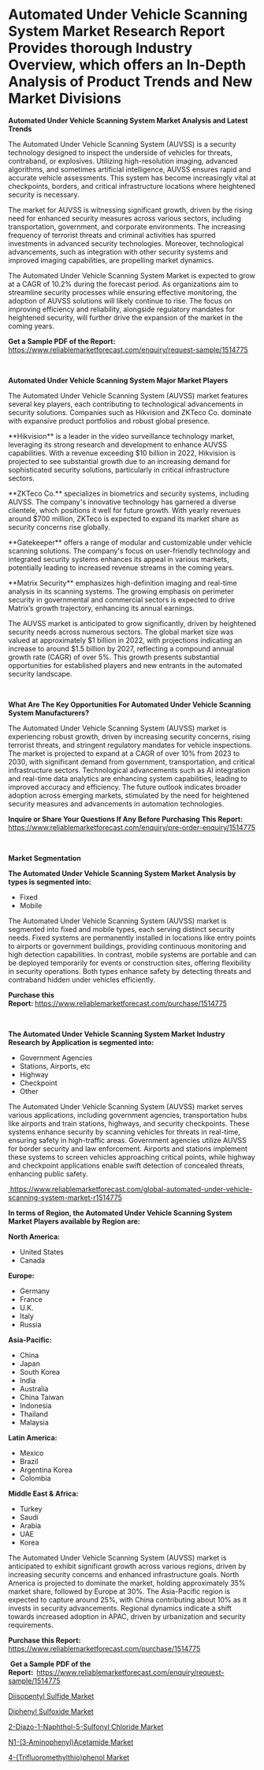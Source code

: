 <p><h1>Automated Under Vehicle Scanning System Market Research Report Provides thorough Industry Overview, which offers an In-Depth Analysis of Product Trends and New Market Divisions</h1></p><p><strong>Automated Under Vehicle Scanning System Market Analysis and Latest Trends</strong></p>
<p><p>The Automated Under Vehicle Scanning System (AUVSS) is a security technology designed to inspect the underside of vehicles for threats, contraband, or explosives. Utilizing high-resolution imaging, advanced algorithms, and sometimes artificial intelligence, AUVSS ensures rapid and accurate vehicle assessments. This system has become increasingly vital at checkpoints, borders, and critical infrastructure locations where heightened security is necessary.</p><p>The market for AUVSS is witnessing significant growth, driven by the rising need for enhanced security measures across various sectors, including transportation, government, and corporate environments. The increasing frequency of terrorist threats and criminal activities has spurred investments in advanced security technologies. Moreover, technological advancements, such as integration with other security systems and improved imaging capabilities, are propelling market dynamics.</p><p>The Automated Under Vehicle Scanning System Market is expected to grow at a CAGR of 10.2% during the forecast period. As organizations aim to streamline security processes while ensuring effective monitoring, the adoption of AUVSS solutions will likely continue to rise. The focus on improving efficiency and reliability, alongside regulatory mandates for heightened security, will further drive the expansion of the market in the coming years.</p></p>
<p><strong>Get a Sample PDF of the Report:&nbsp;</strong> <a href="https://www.reliablemarketforecast.com/enquiry/request-sample/1514775?utm_campaign=1897&utm_medium=2&utm_source=Github&utm_content=ia&utm_term=29032025&utm_id=automated-under-vehicle-scanning-system">https://www.reliablemarketforecast.com/enquiry/request-sample/1514775</a></p>
<p>&nbsp;</p>
<p><strong>Automated Under Vehicle Scanning System Major Market Players</strong></p>
<p><p>The Automated Under Vehicle Scanning System (AUVSS) market features several key players, each contributing to technological advancements in security solutions. Companies such as Hikvision and ZKTeco Co. dominate with expansive product portfolios and robust global presence.</p><p>**Hikvision** is a leader in the video surveillance technology market, leveraging its strong research and development to enhance AUVSS capabilities. With a revenue exceeding $10 billion in 2022, Hikvision is projected to see substantial growth due to an increasing demand for sophisticated security solutions, particularly in critical infrastructure sectors.</p><p>**ZKTeco Co.** specializes in biometrics and security systems, including AUVSS. The company's innovative technology has garnered a diverse clientele, which positions it well for future growth. With yearly revenues around $700 million, ZKTeco is expected to expand its market share as security concerns rise globally.</p><p>**Gatekeeper** offers a range of modular and customizable under vehicle scanning solutions. The company's focus on user-friendly technology and integrated security systems enhances its appeal in various markets, potentially leading to increased revenue streams in the coming years.</p><p>**Matrix Security** emphasizes high-definition imaging and real-time analysis in its scanning systems. The growing emphasis on perimeter security in governmental and commercial sectors is expected to drive Matrix’s growth trajectory, enhancing its annual earnings.</p><p>The AUVSS market is anticipated to grow significantly, driven by heightened security needs across numerous sectors. The global market size was valued at approximately $1 billion in 2022, with projections indicating an increase to around $1.5 billion by 2027, reflecting a compound annual growth rate (CAGR) of over 5%. This growth presents substantial opportunities for established players and new entrants in the automated security landscape. </p></p>
<p>&nbsp;</p>
<p><strong>What Are The Key Opportunities For Automated Under Vehicle Scanning System Manufacturers?</strong></p>
<p><p>The Automated Under Vehicle Scanning System (AUVSS) market is experiencing robust growth, driven by increasing security concerns, rising terrorist threats, and stringent regulatory mandates for vehicle inspections. The market is projected to expand at a CAGR of over 10% from 2023 to 2030, with significant demand from government, transportation, and critical infrastructure sectors. Technological advancements such as AI integration and real-time data analytics are enhancing system capabilities, leading to improved accuracy and efficiency. The future outlook indicates broader adoption across emerging markets, stimulated by the need for heightened security measures and advancements in automation technologies.</p></p>
<p><strong>Inquire or Share Your Questions If Any Before Purchasing This Report:</strong> <a href="https://www.reliablemarketforecast.com/enquiry/pre-order-enquiry/1514775?utm_campaign=1897&utm_medium=2&utm_source=Github&utm_content=ia&utm_term=29032025&utm_id=automated-under-vehicle-scanning-system">https://www.reliablemarketforecast.com/enquiry/pre-order-enquiry/1514775</a></p>
<p>&nbsp;</p>
<p><strong>Market Segmentation</strong></p>
<p><strong>The Automated Under Vehicle Scanning System Market Analysis by types is segmented into:</strong></p>
<p><ul><li>Fixed</li><li>Mobile</li></ul></p>
<p><p>The Automated Under Vehicle Scanning System (AUVSS) market is segmented into fixed and mobile types, each serving distinct security needs. Fixed systems are permanently installed in locations like entry points to airports or government buildings, providing continuous monitoring and high detection capabilities. In contrast, mobile systems are portable and can be deployed temporarily for events or construction sites, offering flexibility in security operations. Both types enhance safety by detecting threats and contraband hidden under vehicles efficiently.</p></p>
<p><strong>Purchase this Report:&nbsp;</strong><a href="https://www.reliablemarketforecast.com/purchase/1514775?utm_campaign=1897&utm_medium=2&utm_source=Github&utm_content=ia&utm_term=29032025&utm_id=automated-under-vehicle-scanning-system">https://www.reliablemarketforecast.com/purchase/1514775</a></p>
<p>&nbsp;</p>
<p><strong>The Automated Under Vehicle Scanning System Market Industry Research by Application is segmented into:</strong></p>
<p><ul><li>Government Agencies</li><li>Stations, Airports, etc</li><li>Highway</li><li>Checkpoint</li><li>Other</li></ul></p>
<p><p>The Automated Under Vehicle Scanning System (AUVSS) market serves various applications, including government agencies, transportation hubs like airports and train stations, highways, and security checkpoints. These systems enhance security by scanning vehicles for threats in real-time, ensuring safety in high-traffic areas. Government agencies utilize AUVSS for border security and law enforcement. Airports and stations implement these systems to screen vehicles approaching critical points, while highway and checkpoint applications enable swift detection of concealed threats, enhancing public safety.</p></p>
<p><a href="https://www.reliablemarketforecast.com/global-automated-under-vehicle-scanning-system-market-r1514775?utm_campaign=1897&utm_medium=2&utm_source=Github&utm_content=ia&utm_term=29032025&utm_id=automated-under-vehicle-scanning-system">&nbsp;https://www.reliablemarketforecast.com/global-automated-under-vehicle-scanning-system-market-r1514775</a></p>
<p><strong>In terms of Region, the Automated Under Vehicle Scanning System Market Players available by Region are:</strong></p>
<p>
    <p> <strong> North America: </strong>
        <ul>
            <li>United States</li>
            <li>Canada</li>
        </ul>
        </p> 
    <p> <strong> Europe: </strong>
        <ul>
            <li>Germany</li>
            <li>France</li>
            <li>U.K.</li>
            <li>Italy</li>
            <li>Russia</li>
        </ul>
        </p> 
    <p> <strong> Asia-Pacific: </strong>
        <ul>
            <li>China</li>
            <li>Japan</li>
            <li>South Korea</li>
            <li>India</li>
            <li>Australia</li>
            <li>China Taiwan</li>
            <li>Indonesia</li>
            <li>Thailand</li>
            <li>Malaysia</li>
        </ul>
        </p> 
    <p> <strong> Latin America: </strong>
        <ul>
            <li>Mexico</li>
            <li>Brazil</li>
            <li>Argentina Korea</li>
            <li>Colombia</li>
        </ul>
        </p> 
    <p> <strong> Middle East & Africa: </strong>
        <ul>
            <li>Turkey</li>
            <li>Saudi</li>
            <li>Arabia</li>
            <li>UAE</li>
            <li>Korea</li>
        </ul>
    </p>
    </p>
<p><p>The Automated Under Vehicle Scanning System (AUVSS) market is anticipated to exhibit significant growth across various regions, driven by increasing security concerns and enhanced infrastructure goals. North America is projected to dominate the market, holding approximately 35% market share, followed by Europe at 30%. The Asia-Pacific region is expected to capture around 25%, with China contributing about 10% as it invests in security advancements. Regional dynamics indicate a shift towards increased adoption in APAC, driven by urbanization and security requirements.</p></p>
<p><strong>Purchase this Report: </strong><a href="https://www.reliablemarketforecast.com/purchase/1514775?utm_campaign=1897&utm_medium=2&utm_source=Github&utm_content=ia&utm_term=29032025&utm_id=automated-under-vehicle-scanning-system">https://www.reliablemarketforecast.com/purchase/1514775</a></p>
<p>&nbsp;<strong>Get a Sample PDF of the Report:&nbsp;&nbsp;</strong><a href="https://www.reliablemarketforecast.com/enquiry/request-sample/1514775?utm_campaign=1897&utm_medium=2&utm_source=Github&utm_content=ia&utm_term=29032025&utm_id=automated-under-vehicle-scanning-system">https://www.reliablemarketforecast.com/enquiry/request-sample/1514775</a></p>
<p><strong></strong></p>
<p><p><a href="https://github.com/sakourkishev/Market-Research-Report-List-1/blob/main/diisopentyl-sulfide-market.md?utm_campaign=1897&utm_medium=2&utm_source=Github&utm_content=ia&utm_term=29032025&utm_id=automated-under-vehicle-scanning-system">Diisopentyl Sulfide Market</a></p><p><a href="https://github.com/bordzjisela/Market-Research-Report-List-1/blob/main/diphenyl-sulfoxide-market.md?utm_campaign=1897&utm_medium=2&utm_source=Github&utm_content=ia&utm_term=29032025&utm_id=automated-under-vehicle-scanning-system">Diphenyl Sulfoxide Market</a></p><p><a href="https://github.com/nikkoureta1y/Market-Research-Report-List-1/blob/main/2-diazo-1-naphthol-5-sulfonyl-chloride-market.md?utm_campaign=1897&utm_medium=2&utm_source=Github&utm_content=ia&utm_term=29032025&utm_id=automated-under-vehicle-scanning-system">2-Diazo-1-Naphthol-5-Sulfonyl Chloride Market</a></p><p><a href="https://github.com/stvnpukaj10/Market-Research-Report-List-1/blob/main/n1-3aminophenylacetamide-market.md?utm_campaign=1897&utm_medium=2&utm_source=Github&utm_content=ia&utm_term=29032025&utm_id=automated-under-vehicle-scanning-system">N1-(3‑Aminophenyl)Acetamide Market</a></p><p><a href="https://github.com/shongranch73/Market-Research-Report-List-1/blob/main/4-trifluoromethylthiophenol-market.md?utm_campaign=1897&utm_medium=2&utm_source=Github&utm_content=ia&utm_term=29032025&utm_id=automated-under-vehicle-scanning-system">4-(Trifluoromethylthio)phenol Market</a></p></p>